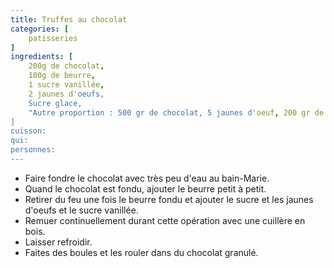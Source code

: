 ```yaml
---
title: Truffes au chocolat
categories: [
    patisseries
]
ingredients: [
    200g de chocolat,    
    100g de beurre,
    1 sucre vanillée,
    2 jaunes d'oeufs,
    Sucre glace,
    "Autre proportion : 500 gr de chocolat, 5 jaunes d'oeuf, 200 gr de sucre, 1/2 verre d'alcool, 200 gr de beurre, un pot de crème fraîche."   
]
cuisson: 
qui: 
personnes: 
---
```


* Faire fondre le chocolat avec très peu d'eau au bain-Marie.
* Quand le chocolat est fondu, ajouter le beurre petit à petit.
* Retirer du feu une fois le beurre fondu et ajouter le sucre et les jaunes d'oeufs et le sucre vanillée.
* Remuer continuellement durant cette opération avec une cuillère en bois.
* Laisser refroidir.
* Faites des boules et les rouler dans du chocolat granulé.